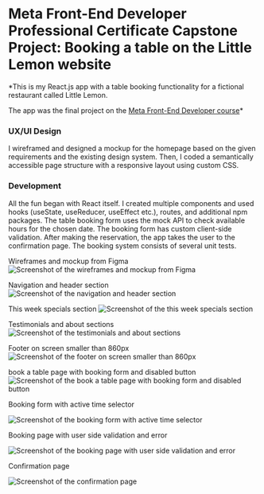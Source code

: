 # Meta Front-End Developer Professional Certificate Capstone Project: Booking a table on the Little Lemon website

\*This is my React.js app with a table booking functionality for a fictional restaurant called Little Lemon.

The app was the final project on the [Meta Front-End Developer course](https://www.coursera.org/learn/meta-front-end-developer-capstone)\*

### UX/UI Design

I wireframed and designed a mockup for the homepage based on the given requirements and the existing design system. Then, I coded a semantically accessible page structure with a responsive layout using custom CSS.

### Development

All the fun began with React itself. I created multiple components and used hooks (useState, useReducer, useEffect etc.), routes, and additional npm packages. The table booking form uses the mock API to check available hours for the chosen date. The booking form has custom client-side validation. After making the reservation, the app takes the user to the confirmation page. The booking system consists of several unit tests.

Wireframes and mockup from Figma
![Screenshot of the wireframes and mockup from Figma](/src/screenshots/little-lemon11.png)

Navigation and header section
![Screenshot of the navigation and header section](/src/screenshots/little-lemon2.png)

This week specials section
![Screenshot of the this week specials section](/src/screenshots/little-lemon3.png)

Testimonials and about sections
![Screenshot of the testimonials and about sections](/src/screenshots/little-lemon4.png)

Footer on screen smaller than 860px
![Screenshot of the footer on screen smaller than 860px](/src/screenshots/little-lemon5.png)

book a table page with booking form and disabled button
![Screenshot of the book a table page with booking form and disabled button](/src/screenshots/little-lemon6.png)

Booking form with active time selector

![Screenshot of the booking form with active time selector](/src/screenshots/time.png)

Booking page with user side validation and error

![Screenshot of the booking page with  user side validation and error](/src/screenshots/little-lemon9.png)

Confirmation page

![Screenshot of the confirmation page](/src/screenshots/confirm.png)
